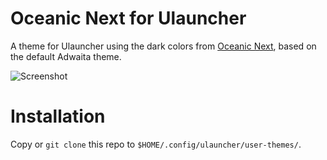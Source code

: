 # Oceanic Next for Ulauncher

A theme for Ulauncher using the dark colors from [Oceanic Next](https://github.com/mhartington/oceanic-next),
based on the default Adwaita theme.

![Screenshot](../assets/screenshot.png?raw=true)

# Installation

Copy or `git clone` this repo to `$HOME/.config/ulauncher/user-themes/`.
